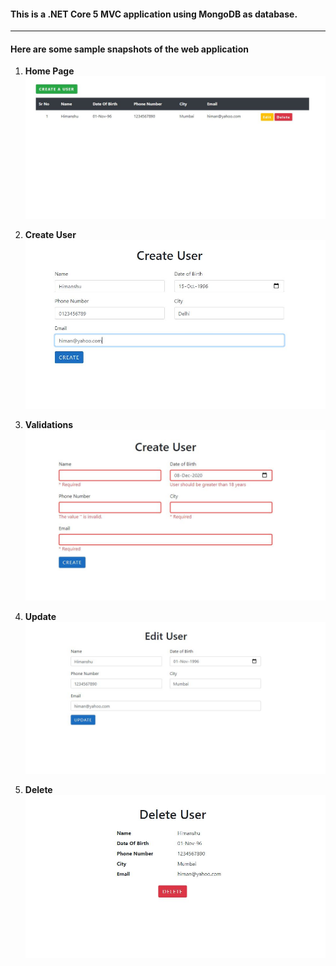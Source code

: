 #### This is a .NET Core 5 MVC application using MongoDB as database.

---

#### Here are some sample snapshots of the web application

1. **Home Page**
   ![Homepage](Images\\Home.JPG)

2. **Create User**
   ![Homepage](Images\\Create.JPG)

3. **Validations**
   ![Homepage](Images\\Validations.JPG)

4. **Update**
   ![Homepage](Images\\Update.JPG)

5. **Delete**
   ![Homepage](Images\\Delete.JPG)
